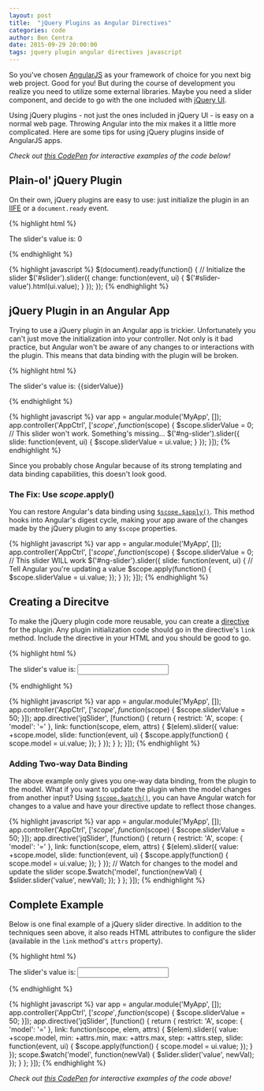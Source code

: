 ```yaml
---
layout: post
title:  "jQuery Plugins as Angular Directives"
categories: code
author: Ben Centra
date: 2015-09-29 20:00:00
tags: jquery plugin angular directives javascript
---
```


So you've chosen [AngularJS][angular] as your framework of choice for you next big web project. Good for you! But during the course of development you realize you need to utilize some external libraries. Maybe you need a slider component, and decide to go with the one included with [jQuery UI][slider].

Using jQuery plugins - not just the ones included in jQuery UI - is easy on a normal web page. Throwing Angular into the mix makes it a little more complicated. Here are some tips for using jQuery plugins inside of AngularJS apps.

_Check out [this CodePen][codepen] for interactive examples of the code below!_

## Plain-ol' jQuery Plugin

On their own, jQuery plugins are easy to use: just initialize the plugin in an [IIFE][iife] or a `document.ready` event. 

{% highlight html %}
<div id="ng-slider"></div>
<p>The slider's value is: <span id="slider-value">0</span></p>
{% endhighlight %}

{% highlight javascript %}
$(document).ready(function() {
  // Initialize the slider
  $('#slider').slider({
    change: function(event, ui) {
      $('#slider-value').html(ui.value);
    }
  });
});
{% endhighlight %}

## jQuery Plugin in an Angular App

Trying to use a jQuery plugin in an Angular app is trickier. Unfortunately you can't just move the initialization into your controller. Not only is it bad practice, but Angular won't be aware of any changes to or interactions with the plugin. This means that data binding with the plugin will be broken. 

{% highlight html %}
<div ng-app="MyApp">
  <div ng-controller="AppCtrl">
    <div id="ng-slider"></div>
    <p>The slider's value is: {{siderValue}}</p>
  </div>
</div>
{% endhighlight %}

{% highlight javascript %}
var app = angular.module('MyApp', []);
app.controller('AppCtrl', ['$scope', function($scope) {
  $scope.sliderValue = 0;
  // This slider won't work. Something's missing...
  $('#ng-slider').slider({
    slide: function(event, ui) {
      $scope.sliderValue = ui.value;
    }
  });
}]);
{% endhighlight %}

Since you probably chose Angular because of its strong templating and data binding capabilities, this doesn't look good.

### The Fix: Use $scope.$apply()

You can restore Angular's data binding using [`$scope.$apply()`][apply]. This method hooks into Angular's digest cycle, making your app aware of the changes made by the jQuery plugin to any `$scope` properties. 

{% highlight javascript %}
var app = angular.module('MyApp', []);
app.controller('AppCtrl', ['$scope', function($scope) {
  $scope.sliderValue = 0;
  // This slider WILL work
  $('#ng-slider').slider({
    slide: function(event, ui) {
      // Tell Angular you're updating a value
      $scope.apply(function() {
        $scope.sliderValue = ui.value;
      });
    }
  });
}]);
{% endhighlight %}

## Creating a Direcitve

To make the jQuery plugin code more reusable, you can create a [directive][directives] for the plugin. Any plugin initialization code should go in the directive's `link` method. Include the directive in your HTML and you should be good to go.

{% highlight html %}
<div ng-app="MyApp">
  <div ng-controller="AppCtrl">
    <div jq-slider model="sliderValue"></div>
    <p>The slider's value is: <input ng-model="sliderValue"/></p>
  </div>
</div>
{% endhighlight %}

{% highlight javascript %}
var app = angular.module('MyApp', []);
app.controller('AppCtrl', ['$scope', function($scope) {
  $scope.sliderValue = 50;
}]);
app.directive('jqSlider', [function() {
  return {
    restrict: 'A',
    scope: {
      'model': '='
    },
    link: function(scope, elem, attrs) {
      $(elem).slider({
        value: +scope.model,
        slide: function(event, ui) {
          $scope.apply(function() {
            scope.model = ui.value;
          });
        }
      });
    }
  };
}]);
{% endhighlight %}

### Adding Two-way Data Binding

The above example only gives you one-way data binding, from the plugin to the model. What if you want to update the plugin when the model changes from another input? Using [`$scope.$watch()`][watch], you can have Angular watch for changes to a value and have your directive update to reflect those changes. 

{% highlight javascript %}
var app = angular.module('MyApp', []);
app.controller('AppCtrl', ['$scope', function($scope) {
  $scope.sliderValue = 50;
}]);
app.directive('jqSlider', [function() {
  return {
    restrict: 'A',
    scope: {
      'model': '='
    },
    link: function(scope, elem, attrs) {
      $(elem).slider({
        value: +scope.model,
        slide: function(event, ui) {
          $scope.apply(function() {
            scope.model = ui.value;
          });
        }
      });
      // Watch for changes to the model and update the slider
      scope.$watch('model', function(newVal) {
        $slider.slider('value', newVal);
      });
    }
  };
}]);
{% endhighlight %}

## Complete Example

Below is one final example of a jQuery slider directive. In addition to the techniques seen above, it also reads HTML attributes to configure the slider (available in the `link` method's `attrs` property). 

{% highlight html %}
<div ng-app="MyApp">
  <div ng-controller="AppCtrl">
    <div jq-slider model="sliderValue" min="25" max="75" step="5"></div>
    <p>The slider's value is: <input ng-model="sliderValue"/></p>
  </div>
</div>
{% endhighlight %}

{% highlight javascript %}
var app = angular.module('MyApp', []);
app.controller('AppCtrl', ['$scope', function($scope) {
  $scope.sliderValue = 50;
}]);
app.directive('jqSlider', [function() {
  return {
    restrict: 'A',
    scope: {
      'model': '='
    },
    link: function(scope, elem, attrs) {
      $(elem).slider({
        value: +scope.model,
        min: +attrs.min,
        max: +attrs.max,
        step: +attrs.step,
        slide: function(event, ui) {
          $scope.apply(function() {
            scope.model = ui.value;
          });
        }
      });
      scope.$watch('model', function(newVal) {
        $slider.slider('value', newVal);
      });
    }
  };
}]);
{% endhighlight %}

_Check out [this CodePen][codepen] for interactive examples of the code above!_

[angular]: https://angularjs.org/
[slider]: https://jqueryui.com/slider/
[iife]: http://benalman.com/news/2010/11/immediately-invoked-function-expression/
[directives]: https://docs.angularjs.org/guide/directive
[digest]: https://www.ng-book.com/p/The-Digest-Loop-and-apply/
[apply]: http://jimhoskins.com/2012/12/17/angularjs-and-apply.html
[watch]: https://egghead.io/lessons/angularjs-the-basics-of-scope-watch
[codepen]: http://codepen.io/bencentra/pen/wKWWLv
